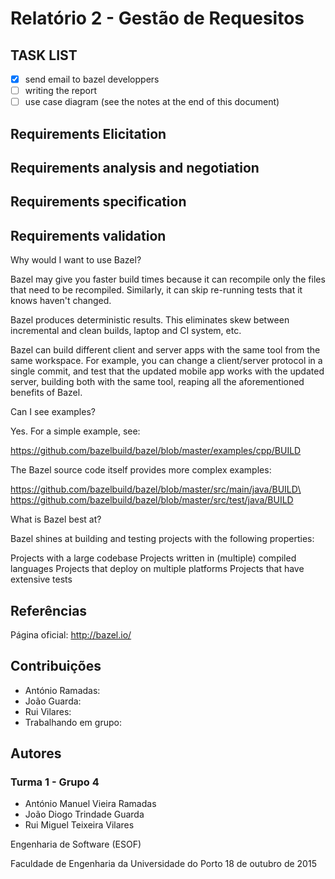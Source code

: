 # Relatório 2 - Gestão de Requesitos #
## TASK LIST ##
- [x] send email to bazel developpers
- [ ] writing the report
- [ ] use case diagram (see the notes at the end of this document)

## Requirements Elicitation ##

## Requirements analysis and negotiation ##

## Requirements specification ##

## Requirements validation ##


Why would I want to use Bazel?

Bazel may give you faster build times because it can recompile only the files that need to be recompiled. Similarly, it can skip re-running tests that it knows haven't changed.

Bazel produces deterministic results. This eliminates skew between incremental and clean builds, laptop and CI system, etc.

Bazel can build different client and server apps with the same tool from the same workspace. For example, you can change a client/server protocol in a single commit, and test that the updated mobile app works with the updated server, building both with the same tool, reaping all the aforementioned benefits of Bazel.

Can I see examples?

Yes. For a simple example, see:

https://github.com/bazelbuild/bazel/blob/master/examples/cpp/BUILD

The Bazel source code itself provides more complex examples:

https://github.com/bazelbuild/bazel/blob/master/src/main/java/BUILD\ https://github.com/bazelbuild/bazel/blob/master/src/test/java/BUILD

What is Bazel best at?

Bazel shines at building and testing projects with the following properties:

Projects with a large codebase
Projects written in (multiple) compiled languages
Projects that deploy on multiple platforms
Projects that have extensive tests

## Referências ##

Página oficial: http://bazel.io/ 

## Contribuições ##
* António Ramadas:
* João Guarda:
* Rui Vilares:
* Trabalhando em grupo:

## Autores ##

### Turma 1 - Grupo 4 ###

* António Manuel Vieira Ramadas
* João Diogo Trindade Guarda
* Rui Miguel Teixeira Vilares

Engenharia de Software (ESOF)

Faculdade de Engenharia da Universidade do Porto
18 de outubro de 2015


